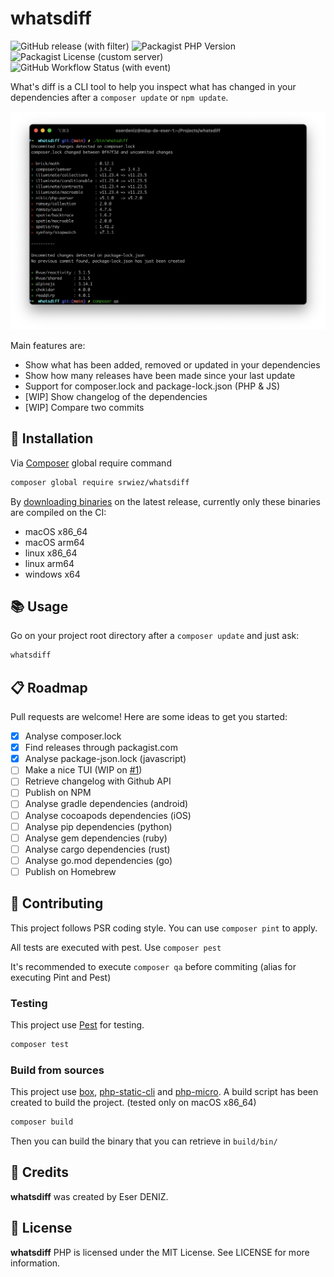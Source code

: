 # whatsdiff

![GitHub release (with filter)](https://img.shields.io/github/v/release/SRWieZ/whatsdiff)
![Packagist PHP Version](https://img.shields.io/packagist/dependency-v/SRWieZ/whatsdiff/php)
![Packagist License (custom server)](https://img.shields.io/packagist/l/SRWieZ/whatsdiff)
![GitHub Workflow Status (with event)](https://img.shields.io/github/actions/workflow/status/SRWieZ/whatsdiff/test.yml)

What's diff is a CLI tool to help you inspect what has changed in your dependencies after a `composer update` or `npm update`.

![Capture d’écran 2024-09-19 à 20.00.47.png](assets/Capture%20d%E2%80%99%C3%A9cran%202024-09-19%20%C3%A0%2020.00.47.png)

Main features are:
- Show what has been added, removed or updated in your dependencies
- Show how many releases have been made since your last update
- Support for composer.lock and package-lock.json (PHP & JS)
- [WIP] Show changelog of the dependencies
- [WIP] Compare two commits

## 🚀 Installation
Via [Composer](https://getcomposer.org/) global require command
```bash
composer global require srwiez/whatsdiff
```

By [downloading binaries](https://github.com/SRWieZ/whatsdiff/releases/latest) on the latest release, currently only these binaries are compiled on the CI:
- macOS x86_64
- macOS arm64
- linux x86_64
- linux arm64
- windows x64

## 📚 Usage

Go on your project root directory after a `composer update` and just ask:
```bash
whatsdiff
```

## 📋 Roadmap
Pull requests are welcome! Here are some ideas to get you started:
- [x] Analyse composer.lock
- [x] Find releases through packagist.com
- [x] Analyse package-json.lock (javascript)
- [ ] Make a nice TUI (WIP on [#1](https://github.com/SRWieZ/whatsdiff/pull/1))
- [ ] Retrieve changelog with Github API
- [ ] Publish on NPM
- [ ] Analyse gradle dependencies (android)
- [ ] Analyse cocoapods dependencies (iOS)
- [ ] Analyse pip dependencies (python)
- [ ] Analyse gem dependencies (ruby)
- [ ] Analyse cargo dependencies (rust)
- [ ] Analyse go.mod dependencies (go)
- [ ] Publish on Homebrew

## 🔧 Contributing
This project follows PSR coding style. You can use `composer pint` to apply.

All tests are executed with pest. Use `composer pest`

It's recommended to execute `composer qa` before commiting (alias for executing Pint and Pest)

### Testing
This project use [Pest](https://pestphp.com/) for testing.
```bash
composer test
```
### Build from sources
This project use [box](https://github.com/box-project/box), [php-static-cli](https://github.com/crazywhalecc/static-php-cli) and [php-micro](https://github.com/dixyes/phpmicro).
A build script has been created to build the project. (tested only on macOS x86_64)

```bash
composer build
```
Then you can build the binary that you can retrieve in `build/bin/`

## 👥 Credits

**whatsdiff** was created by Eser DENIZ.

## 📝 License

**whatsdiff** PHP is licensed under the MIT License. See LICENSE for more information.
